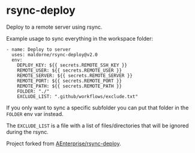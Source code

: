 # rsync-deploy

Deploy to a remote server using rsync.

Example usage to sync everything in the workspace folder:

```
- name: Deploy to server
  uses: maldorne/rsync-deploy@v2.0
  env:
    DEPLOY_KEY: ${{ secrets.REMOTE_SSH_KEY }}
    REMOTE_USER: ${{ secrets.REMOTE_USER }}
    REMOTE_SERVER: ${{ secrets.REMOTE_SERVER }}
    REMOTE_PORT: ${{ secrets.REMOTE_PORT }}
    REMOTE_PATH: ${{ secrets.REMOTE_PATH }}
    FOLDER: "./"
    EXCLUDE_LIST: ".github/workflows/exclude.txt"
```

If you only want to sync a specific subfolder you can put that folder in the `FOLDER` env var instead.

The `EXCLUDE_LIST` is a file with a list of files/directories that will be ignored during the rsync.

Project forked from [AEnterprise/rsync-deploy](https://github.com/AEnterprise/rsync-deploy).
